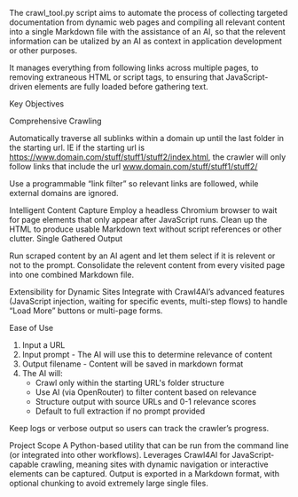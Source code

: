 The crawl_tool.py script aims to automate the process of collecting targeted documentation from dynamic web pages and compiling all relevant content into a single Markdown file with the assistance of an AI, so that the relevent information can be utalized by an AI as context in application development or other purposes. 

It manages everything from following links across multiple pages, to removing extraneous HTML or script tags, to ensuring that JavaScript-driven elements are fully loaded before gathering text.

Key Objectives

Comprehensive Crawling

Automatically traverse all sublinks within a domain up until the last folder in the starting url. IE if the starting url is https://www.domain.com/stuff/stuff1/stuff2/index.html, the crawler will only follow links that include the url www.domain.com/stuff/stuff1/stuff2/ 

Use a programmable “link filter” so relevant links are followed, while external domains are ignored.

Intelligent Content Capture
Employ a headless Chromium browser to wait for page elements that only appear after JavaScript runs.
Clean up the HTML to produce usable Markdown text without script references or other clutter.
Single Gathered Output

Run scraped content by an AI agent and let them select if it is relevent or not to the prompt. Consolidate the relevent content from every visited page into one combined Markdown file.

Extensibility for Dynamic Sites
Integrate with Crawl4AI’s advanced features (JavaScript injection, waiting for specific events, multi-step flows) to handle “Load More” buttons or multi-page forms.

Ease of Use
1. Input a URL
2. Input prompt - The AI will use this to determine relevance of content
3. Output filename - Content will be saved in markdown format
4. The AI will:
   - Crawl only within the starting URL's folder structure
   - Use AI (via OpenRouter) to filter content based on relevance
   - Structure output with source URLs and 0-1 relevance scores  
   - Default to full extraction if no prompt provided
   
Keep logs or verbose output so users can track the crawler’s progress.

Project Scope
A Python-based utility that can be run from the command line (or integrated into other workflows).
Leverages Crawl4AI for JavaScript‐capable crawling, meaning sites with dynamic navigation or interactive elements can be captured.
Output is exported in a Markdown format, with optional chunking to avoid extremely large single files.

